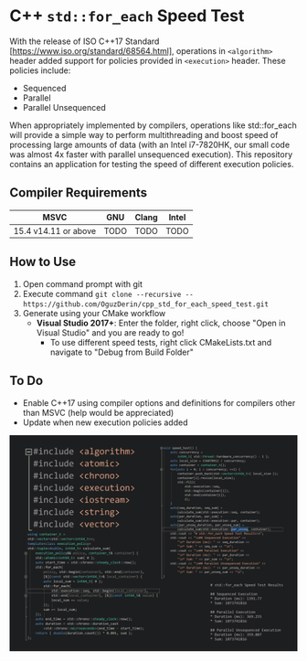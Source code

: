 # C++ `std::for_each` Speed Test
 With the release of ISO C++17 Standard [https://www.iso.org/standard/68564.html], operations in `<algorithm>` header added support for policies provided in `<execution>` header. These policies include:
 * Sequenced
 * Parallel
 * Parallel Unsequenced

When appropriately implemented by compilers, operations like std::for_each will provide a simple way to perform multithreading and boost speed of processing large amounts of data (with an Intel i7-7820HK, our small code was almost 4x faster with parallel unsequenced execution). This repository contains an application for testing the speed of different execution policies.

## Compiler Requirements
| MSVC | GNU | Clang | Intel |
| ---- | --- | ----- | ----- |
| 15.4 v14.11 or above | TODO | TODO | TODO | 

## How to Use
1. Open command prompt with git
2. Execute command `git clone --recursive -- https://github.com/OguzDerin/cpp_std_for_each_speed_test.git`
3. Generate using your CMake workflow
   * **Visual Studio 2017+**: Enter the folder, right click, choose "Open in Visual Studio" and you are ready to go!
     * To use different speed tests, right click CMakeLists.txt and navigate to "Debug from Build Folder"

## To Do
* Enable C++17 using compiler options and definitions for compilers other than MSVC (help would be appreciated)
* Update when new execution policies added

![Compact Screenshot](./docs/screenshot.png)
